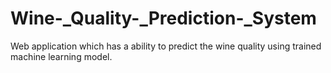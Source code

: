 # Wine-_Quality-_Prediction-_System
Web application which has a ability to predict the wine quality using trained machine learning model.
